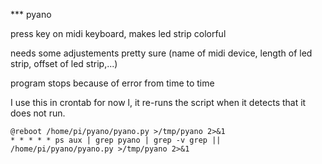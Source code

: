 *** pyano

press key on midi keyboard, makes led strip colorful

needs some adjustements pretty sure (name of midi device, length of led strip, offset of led strip,...)

program stops because of error from time to time

I use this in crontab for now l, it re-runs the script when it detects that it does not run.

```
@reboot /home/pi/pyano/pyano.py >/tmp/pyano 2>&1 
* * * * * ps aux | grep pyano | grep -v grep || /home/pi/pyano/pyano.py >/tmp/pyano 2>&1
```
